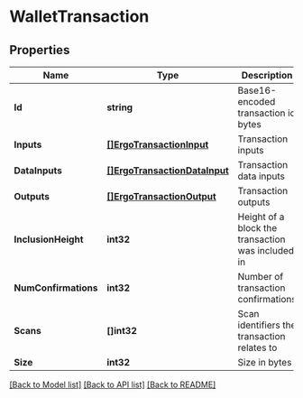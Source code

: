 # WalletTransaction

## Properties

Name | Type | Description | Notes
------------ | ------------- | ------------- | -------------
**Id** | **string** | Base16-encoded transaction id bytes | [optional] 
**Inputs** | [**[]ErgoTransactionInput**](ErgoTransactionInput.md) | Transaction inputs | 
**DataInputs** | [**[]ErgoTransactionDataInput**](ErgoTransactionDataInput.md) | Transaction data inputs | 
**Outputs** | [**[]ErgoTransactionOutput**](ErgoTransactionOutput.md) | Transaction outputs | 
**InclusionHeight** | **int32** | Height of a block the transaction was included in | 
**NumConfirmations** | **int32** | Number of transaction confirmations | 
**Scans** | **[]int32** | Scan identifiers the transaction relates to | 
**Size** | **int32** | Size in bytes | [optional] 

[[Back to Model list]](../README.md#documentation-for-models) [[Back to API list]](../README.md#documentation-for-api-endpoints) [[Back to README]](../README.md)


